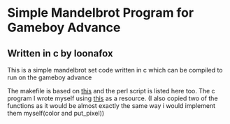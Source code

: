 # Simple Mandelbrot Program for Gameboy Advance

## Written in c by loonafox

This is a simple mandelbrot set code written in c which can be compiled to run on the gameboy advance

The makefile is based on [this](https://gist.github.com/JShorthouse/bfe49cdfad126e9163d9cb30fd3bf3c2) and the perl script is listed here too. The c program I wrote myself using [this](https://ianfinlayson.net/class/cpsc305/samples/gba/hello.c) as a resource. (I also copied two of the functions as it would be almost exactly the same way i would implement them myself(color and put\_pixel))
